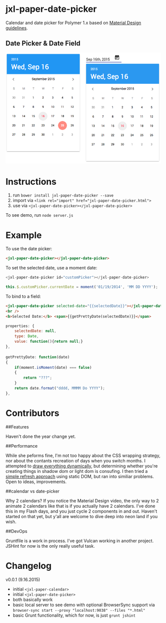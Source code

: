 # jxl-paper-date-picker

Calendar and date picker for Polymer 1.x based on [Material Design guidelines](https://www.google.com/design/spec/components/pickers.html#pickers-date-pickers).

## Date Picker & Date Field
![logo](jxl-paper-date-picker-and-field.png)

# Instructions

1. run `bower install jxl-paper-date-picker --save`
2. import via `<link rel="import" href="jxl-paper-date-picker.html">`
3. use via `<jxl-paper-date-picker></jxl-paper-date-picker>`

To see demo, run `node server.js`

# Example

To use the date picker:

```html
<jxl-paper-date-picker></jxl-paper-date-picker>
```
To set the selected date, use a moment date:

```javascript
<jxl-paper-date-picker id="customPicker"></jxl-paper-date-picker>
```
```javascript
this.$.customPicker.currentDate = moment('01/19/2014', 'MM DD YYYY');
```

To bind to a field:

```html
<jxl-paper-date-picker selected-date="{{selectedDate}}"></jxl-paper-date-picker>
<br />
<b>Selected Date:</b> <span>{{getPrettyDate(selectedDate)}}</span>
```

```javascript
properties: {
	selectedDate: null,
	type: Date,
	value: function(){return null;}
},

getPrettyDate: function(date)
{
	if(moment.isMoment(date) === false)
	{
		return "???";
	}
	return date.format("dddd, MMMM Do YYYY");
},
```



# Contributors

##Features

Haven't done the year change yet.

##Performance

While she peforms fine, I'm not too happy about the CSS wrapping strategy, nor about the contants recreation of days when you switch months. I attempted to [draw everything dynamically](https://github.com/JesterXL/Starting-Strength-Polymer/blob/refactor-calendar/src/client/jxl-calendar.html), but determining whether you're creating things in shadow dom or light dom is consufing. I then tried a [simple refresh approach](https://github.com/JesterXL/Starting-Strength-Polymer/blob/manual-refactor-calendar/src/client/jxl-calendar.html) using static DOM, but ran into similiar problems. Open to ideas, improvements.

##calendar vs date-picker

Why 2 calendars? If you notice the Material Design video, the only way to 2 animate 2 calendars like that is if you actually have 2 calendars. I've done this in my Flash days, and you just cycle 2 components in and out. Haven't started on that yet, but y'all are welcome to dive deep into neon land if you wish.

##DevOps

Gruntfile is a work in process. I've got Vulcan working in another project. JSHint for now is the only really useful task.


# Changelog

v0.0.1 (9.16.2015)

- initial `<jxl-paper-calendar>`
- initial `<jxl-paper-date-picker>`
- both basically work
- basic local server to see demo with optional BrowserSync support via `browser-sync start --proxy "localhost:9038" --files "*.html"`
- basic Grunt functionality, which for now, is just `grunt jshint`